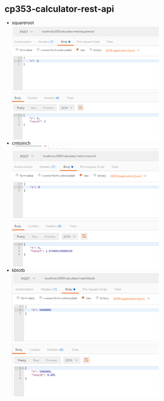 # cp353-calculator-rest-api
- squareroot <br/>
![alt text](result/Capture_squareroot.PNG)
- cmtoinch <br/>
![alt text](result/Capture_cmtoinch.PNG)
- kbtotb <br/>
![alt text](result/Capture_kbtotb.PNG)
